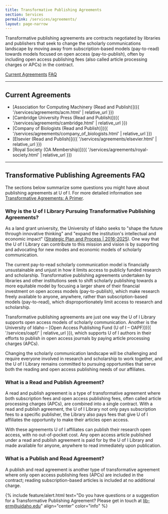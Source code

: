 ```yaml
---
title: Transformative Publishing Agreements
section: Services
permalink: /services/agreements/
layout: page-narrow
---
```


Transformative publishing agreements are contracts negotiated by libraries and publishers that seek to change the scholarly communications landscape by moving away from subscription-based models (pay-to-read) towards models focused on open access (pay-to-publish), often by including open access publishing fees (also called article processing charges or APCs) in the contract.

<div class="text-center align-content-center mb-3">
<a href="#{{ 'Current Agreements' | slugify }}" class="btn btn-outline-pride-gold btn-sm my-2"><span class="fas fa-list"></span> Current Agreements</a>
<a href="#{{ 'Transformative Publishing Agreements FAQ' | slugify }}" class="btn btn-outline-pride-gold btn-sm my-2"><span class="fas fa-question"></span> FAQ</a>
</div>

-------

## Current Agreements

- [Association for Computing Machinery (Read and Publish)]({{ '/services/agreements/acm.html' | relative_url }})
- [Cambridge University Press (Read and Publish)]({{ '/services/agreements/cambridge.html' | relative_url }})
- [Company of Biologists (Read and Publish)]({{ '/services/agreements/company_of_biologists.html' | relative_url }})
- [Elsevier (Read and Publish)]({{ '/services/agreements/elsevier.html' | relative_url }})
- [Royal Society (OA Membership)]({{ '/services/agreements/royal-society.html' | relative_url }})

-------

## Transformative Publishing Agreements FAQ

The sections below summarize some questions you might have about publishing agreements at U of I.
For more detailed information see [Transformative Agreements: A Primer](https://scholarlykitchen.sspnet.org/2019/04/23/transformative-agreements/). 

### Why is the U of I Library Pursuing Transformative Publishing Agreements? 

As a land grant university, the University of Idaho seeks to "shape the future through innovative thinking" and "expand the institution's intellectual and economic impact" ([Strategic Plan and Process | 2016-2025](https://www.uidaho.edu/provost/strategic-plan)). 
One way that the U of I Library can contribute to this mission and vision is by supporting and advocating for new modes and economic models of scholarly communication. 

The current pay-to-read scholarly communication model is financially unsustainable and unjust in how it limits access to publicly funded research and scholarship. 
Transformative publishing agreements undertaken by libraries and other institutions seek to shift scholarly publishing towards a more equitable model by focusing a larger share of their financial investment on open access models (pay-to-publish), which make research freely available to anyone, anywhere, rather than subscription-based models (pay-to-read), which disproportionately limit access to research and scholarship. 

Transformative publishing agreements are just one way the U of I Library supports open access models of scholarly communication. 
Another is the University of Idaho – [Open Access Publishing Fund (U of I – OAPF)]({{ '/services/oapf/' | relative_url }}), which supports U of I authors in their efforts to publish in open access journals by paying article processing charges (APCs). 

Changing the scholarly communication landscape will be challenging and require everyone involved in research and scholarship to work together, and the U of I Library remains committed to pursuing opportunities that serve both the reading and open access publishing needs of our affiliates.  

### What is a Read and Publish Agreement? 

A read and publish agreement is a type of transformative agreement where both subscription fees and open access publishing fees, often called article processing charges (APCs), are combined into a single contract. 
With a read and publish agreement, the U of I Library not only pays subscription fees to a specific publisher, the Library also pays fees that give U of I affiliates the opportunity to make their articles open access. 

With these agreements U of I affiliates can publish their research open access, with no out-of-pocket cost. 
Any open access article published under a read and publish agreement is paid for by the U of I Library and made available for anyone, anywhere to read immediately upon publication. 

### What is a Publish and Read Agreement? 

A publish and read agreement is another type of transformative agreement where only open access publishing fees (APCs) are included in the contract; reading subscription-based articles is included at no additional charge.

{% include feature/alert.html text="Do you have questions or a suggestion for a Transformative Publishing Agreement? Please get in touch at <lib-erm@uidaho.edu>" align="center" color="info" %}
